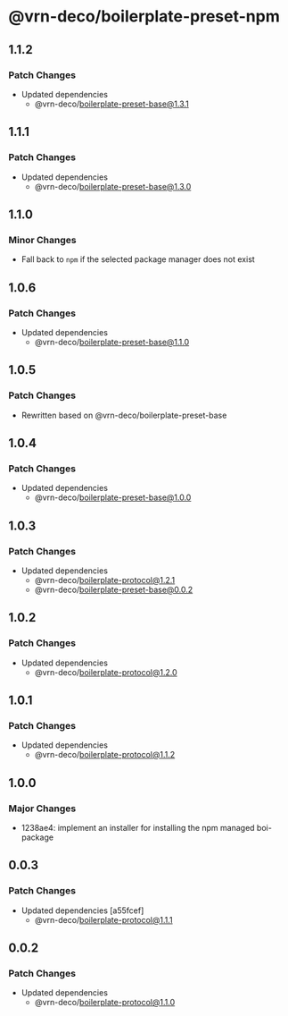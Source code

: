 # @vrn-deco/boilerplate-preset-npm

## 1.1.2

### Patch Changes

- Updated dependencies
  - @vrn-deco/boilerplate-preset-base@1.3.1

## 1.1.1

### Patch Changes

- Updated dependencies
  - @vrn-deco/boilerplate-preset-base@1.3.0

## 1.1.0

### Minor Changes

- Fall back to `npm` if the selected package manager does not exist

## 1.0.6

### Patch Changes

- Updated dependencies
  - @vrn-deco/boilerplate-preset-base@1.1.0

## 1.0.5

### Patch Changes

- Rewritten based on @vrn-deco/boilerplate-preset-base

## 1.0.4

### Patch Changes

- Updated dependencies
  - @vrn-deco/boilerplate-preset-base@1.0.0

## 1.0.3

### Patch Changes

- Updated dependencies
  - @vrn-deco/boilerplate-protocol@1.2.1
  - @vrn-deco/boilerplate-preset-base@0.0.2

## 1.0.2

### Patch Changes

- Updated dependencies
  - @vrn-deco/boilerplate-protocol@1.2.0

## 1.0.1

### Patch Changes

- Updated dependencies
  - @vrn-deco/boilerplate-protocol@1.1.2

## 1.0.0

### Major Changes

- 1238ae4: implement an installer for installing the npm managed boi-package

## 0.0.3

### Patch Changes

- Updated dependencies [a55fcef]
  - @vrn-deco/boilerplate-protocol@1.1.1

## 0.0.2

### Patch Changes

- Updated dependencies
  - @vrn-deco/boilerplate-protocol@1.1.0
